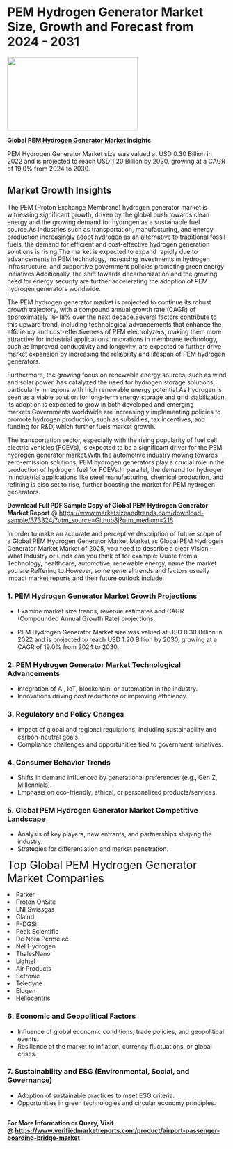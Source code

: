 <H1>PEM Hydrogen Generator Market Size, Growth and Forecast from 2024 - 2031</H1><img class="aligncenter size-medium wp-image-584254" src="https://thirdeyenews.in/wp-content/uploads/2024/09/Global-Market-Research-300x168.jpeg" alt="" width="300" height="168" /><p><strong>Global&nbsp;<a href="https://www.marketsizeandtrends.com/download-sample/373324/?utm_source=Github8j?utm_medium=216">PEM Hydrogen Generator Market</a> Insights</strong></p><p>PEM Hydrogen Generator Market size was valued at USD 0.30 Billion in 2022 and is projected to reach USD 1.20 Billion by 2030, growing at a CAGR of 19.0% from 2024 to 2030.</p><p><h2>Market Growth Insights</h2> <p>The PEM (Proton Exchange Membrane) hydrogen generator market is witnessing significant growth, driven by the global push towards clean energy and the growing demand for hydrogen as a sustainable fuel source.As industries such as transportation, manufacturing, and energy production increasingly adopt hydrogen as an alternative to traditional fossil fuels, the demand for efficient and cost-effective hydrogen generation solutions is rising.The market is expected to expand rapidly due to advancements in PEM technology, increasing investments in hydrogen infrastructure, and supportive government policies promoting green energy initiatives.Additionally, the shift towards decarbonization and the growing need for energy security are further accelerating the adoption of PEM hydrogen generators worldwide.</p> <p>The PEM hydrogen generator market is projected to continue its robust growth trajectory, with a compound annual growth rate (CAGR) of approximately 16-18% over the next decade.Several factors contribute to this upward trend, including technological advancements that enhance the efficiency and cost-effectiveness of PEM electrolyzers, making them more attractive for industrial applications.Innovations in membrane technology, such as improved conductivity and longevity, are expected to further drive market expansion by increasing the reliability and lifespan of PEM hydrogen generators.</p> <p>Furthermore, the growing focus on renewable energy sources, such as wind and solar power, has catalyzed the need for hydrogen storage solutions, particularly in regions with high renewable energy potential.As hydrogen is seen as a viable solution for long-term energy storage and grid stabilization, its adoption is expected to grow in both developed and emerging markets.Governments worldwide are increasingly implementing policies to promote hydrogen production, such as subsidies, tax incentives, and funding for R&D, which further fuels market growth.</p> <p>The transportation sector, especially with the rising popularity of fuel cell electric vehicles (FCEVs), is expected to be a significant driver for the PEM hydrogen generator market.With the automotive industry moving towards zero-emission solutions, PEM hydrogen generators play a crucial role in the production of hydrogen fuel for FCEVs.In parallel, the demand for hydrogen in industrial applications like steel manufacturing, chemical production, and refining is also set to rise, further boosting the market for PEM hydrogen generators.</p> <p><span class=""><strong>Download Full PDF Sample Copy of Global PEM Hydrogen Generator Market Report</strong> @ <a href="https://www.marketsizeandtrends.com/download-sample/373324/?utm_source=Github8j?utm_medium=216" target="_blank">https://www.marketsizeandtrends.com/download-sample/373324/?utm_source=Github8j?utm_medium=216</a></span></p><p>In order to make an accurate and perceptive description of future scope of a Global&nbsp;PEM Hydrogen Generator Market Market as Global&nbsp;PEM Hydrogen Generator Market Market of 2025, you need to describe a clear Vision &ndash; What Industry or Linda can you think of for example: Quote from a Technology, healthcare, automotive, renewable energy, name the market you are Reffering to.However, some general trends and factors usually impact market reports and their future outlook include:</p><h3>1.&nbsp;<strong>PEM Hydrogen Generator Market Growth Projections</strong></h3><ul><li>Examine market size trends, revenue estimates and CAGR (Compounded Annual Growth Rate) projections.</li><li><p>PEM Hydrogen Generator Market size was valued at USD 0.30 Billion in 2022 and is projected to reach USD 1.20 Billion by 2030, growing at a CAGR of 19.0% from 2024 to 2030.</p></li></ul><h3>2.&nbsp;<strong>PEM Hydrogen Generator Market Technological Advancements</strong></h3><ul><li>Integration of AI, IoT, blockchain, or automation in the industry.</li><li>Innovations driving cost reductions or improving efficiency.</li></ul><h3>3.&nbsp;<strong>Regulatory and Policy Changes</strong></h3><ul><li>Impact of global and regional regulations, including sustainability and carbon-neutral goals.</li><li>Compliance challenges and opportunities tied to government initiatives.</li></ul><h3>4.&nbsp;<strong>Consumer Behavior Trends</strong></h3><ul><li>Shifts in demand influenced by generational preferences (e.g., Gen Z, Millennials).</li><li>Emphasis on eco-friendly, ethical, or personalized products/services.</li></ul><h3>5.&nbsp;<strong>Global PEM Hydrogen Generator Market Competitive Landscape</strong></h3><ul><li>Analysis of key players, new entrants, and partnerships shaping the industry.</li><li>Strategies for differentiation and market penetration.</li></ul><p data-pm-slice="1 1 []"><span style="color: inherit; font-family: inherit; font-size: 25px;">Top Global PEM Hydrogen Generator Market Companies</span></p><div class="" data-test-id=""><p><li>Parker</li><li> Proton OnSite</li><li> LNI Swissgas</li><li> Claind</li><li> F-DGSi</li><li> Peak Scientific</li><li> De Nora Permelec</li><li> Nel Hydrogen</li><li> ThalesNano</li><li> Lightel</li><li> Air Products</li><li> Setronic</li><li> Teledyne</li><li> Elogen</li><li> Heliocentris</li></p></div><h3>6.&nbsp;<strong>Economic and Geopolitical Factors</strong></h3><ul><li>Influence of global economic conditions, trade policies, and geopolitical events.</li><li>Resilience of the market to inflation, currency fluctuations, or global crises.</li></ul><h3>7.&nbsp;<strong>Sustainability and ESG (Environmental, Social, and Governance)</strong></h3><ul><li>Adoption of sustainable practices to meet ESG criteria.</li><li>Opportunities in green technologies and circular economy principles.</li></ul><h2><strong style="font-size: 14px;">For More Information or Query, Visit @&nbsp;</strong><a style="background-color: #ffffff; font-size: 14px;" href="https://www.marketsizeandtrends.com/report/pem-hydrogen-generator-market/" target="_blank">https://www.verifiedmarketreports.com/product/airport-passenger-boarding-bridge-market</a></h2>